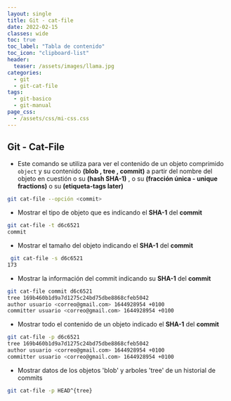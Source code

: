 ```yaml
---
layout: single
title: Git - cat-file
date: 2022-02-15
classes: wide
toc: true
toc_label: "Tabla de contenido"
toc_icon: "clipboard-list"
header:
  teaser: /assets/images/llama.jpg
categories:
  - git
  - git-cat-file
tags:
  - git-basico
  - git-manual
page_css: 
  - /assets/css/mi-css.css
---
```


## Git - Cat-File

* Este comando se utiliza para ver el contenido de un objeto comprimido ``object`` y su contenido **(blob , tree , commit)** a partir del nombre del objeto en cuestión o su **(hash SHA-1)** , o su **(fracción única - unique fractions)** o su **(etiqueta-tags later)**

```bash
git cat-file --opción <commit>
```

* Mostrar el tipo de objeto que es indicando el **SHA-1** del **commit**

```bash
git cat-file -t d6c6521
commit
```

* Mostrar el tamaño del objeto indicando el **SHA-1** del **commit**

```bash
 git cat-file -s d6c6521
173
```

* Mostrar la información del commit indicando su **SHA-1** del **commit**

```bash
git cat-file commit d6c6521
tree 169b460b1d9a7d1275c24bd75dbe8868cfeb5042
author usuario <correo@gmail.com> 1644928954 +0100
committer usuario <correo@gmail.com> 1644928954 +0100
```

* Mostrar todo el contenido de un objeto indicado el **SHA-1** del **commit**

```bash
git cat-file -p d6c6521
tree 169b460b1d9a7d1275c24bd75dbe8868cfeb5042
author usuario <correo@gmail.com> 1644928954 +0100
committer usuario <correo@gmail.com> 1644928954 +0100
```

* Mostrar datos de los objetos 'blob' y arboles 'tree' de un historial de commits

```bash
git cat-file -p HEAD^{tree}
```
